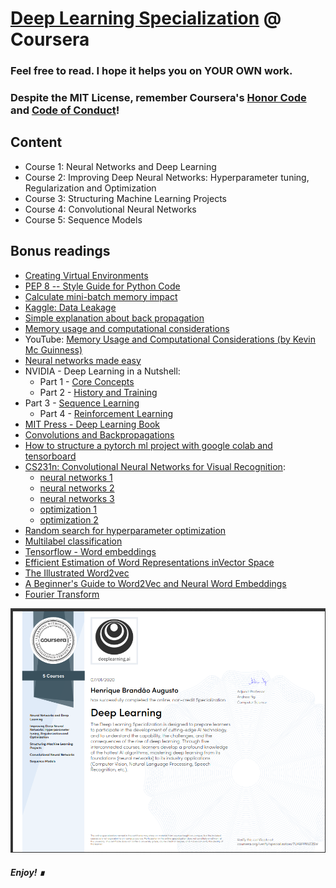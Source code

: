 # [Deep Learning Specialization](https://www.coursera.org/specializations/deep-learning?) @ Coursera

### Feel free to read. I hope it helps you on YOUR OWN work.

### Despite the MIT License, remember Coursera's [Honor Code](https://learner.coursera.help/hc/en-us/articles/209818863-Coursera-Honor-Code) and [Code of Conduct](https://learner.coursera.help/hc/en-us/articles/208280036-Coursera-Code-of-Conduct)!

## Content

- Course 1: Neural Networks and Deep Learning
- Course 2: Improving Deep Neural Networks: Hyperparameter tuning, Regularization and Optimization
- Course 3: Structuring Machine Learning Projects
- Course 4: Convolutional Neural Networks
- Course 5: Sequence Models

## Bonus readings
- [Creating Virtual Environments](https://docs.python.org/3/tutorial/venv.html)
- [PEP 8 -- Style Guide for Python Code](https://www.python.org/dev/peps/pep-0008/#introduction)
- [Calculate mini-batch memory impact](https://datascience.stackexchange.com/questions/12649/how-to-calculate-the-mini-batch-memory-impact-when-training-deep-learning-models)
- [Kaggle: Data Leakage](https://www.kaggle.com/alexisbcook/data-leakage)
- [Simple explanation about back propagation](http://cs231n.github.io/optimization-2/)
- [Memory usage and computational considerations](http://imatge-upc.github.io/telecombcn-2016-dlcv/slides/D2L1-memory.pdf)
- YouTube: [Memory Usage and Computational Considerations (by Kevin Mc Guinness)](https://www.youtube.com/watch?v=Hqtg7fznlnM)
- [Neural networks made easy](https://techcrunch.com/2017/04/13/neural-networks-made-easy/)
- NVIDIA - Deep Learning in a Nutshell:
	- Part 1 - [Core Concepts](https://devblogs.nvidia.com/deep-learning-nutshell-core-concepts/)
	- Part 2 - [History and Training](https://devblogs.nvidia.com/deep-learning-nutshell-history-training/)
- Part 3 - [Sequence Learning](https://devblogs.nvidia.com/deep-learning-nutshell-sequence-learning/)
	- Part 4 - [Reinforcement Learning](https://devblogs.nvidia.com/deep-learning-nutshell-reinforcement-learning/)
- [MIT Press - Deep Learning Book](http://www.deeplearningbook.org/)
- [Convolutions and Backpropagations](https://medium.com/@pavisj/convolutions-and-backpropagations-46026a8f5d2c)
- [How to structure a pytorch ml project with google colab and tensorboard](https://hackernoon.com/how-to-structure-a-pytorch-ml-project-with-google-colab-and-tensorboard-7ram3agi)
- [CS231n: Convolutional Neural Networks for Visual Recognition](https://github.com/cs231n/cs231n.github.io):
	- [neural networks 1](https://github.com/cs231n/cs231n.github.io/blob/master/neural-networks-1.md)
	- [neural networks 2](https://github.com/cs231n/cs231n.github.io/blob/master/neural-networks-2.md)
	- [neural networks 3](https://github.com/cs231n/cs231n.github.io/blob/master/neural-networks-3.md)
	- [optimization 1](https://github.com/cs231n/cs231n.github.io/blob/master/optimization-1.md)
	- [optimization 2](https://github.com/cs231n/cs231n.github.io/blob/master/optimization-2.md)
- [Random search for hyperparameter optimization](http://www.jmlr.org/papers/volume13/bergstra12a/bergstra12a.pdf)
- [Multilabel classification](https://mc.ai/how-to-perform-multilabel-classification-using-deep-learning/)
- [Tensorflow - Word embeddings](https://www.tensorflow.org/tutorials/text/word_embeddings)
- [Efficient Estimation of Word Representations inVector Space](https://arxiv.org/pdf/1301.3781.pdf)
- [The Illustrated Word2vec](http://jalammar.github.io/illustrated-word2vec/)
- [A Beginner's Guide to Word2Vec and Neural Word Embeddings](https://pathmind.com/wiki/word2vec)
- [Fourier Transform](https://en.wikipedia.org/wiki/Fourier_transform)

![](certificado.png)

##### Enjoy! &#8718;
